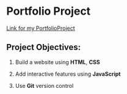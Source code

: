 # Portfolio Project

[Link for my PortfolioProject](https://tiny-daffodil-6345ea.netlify.app)

## Project Objectives: 

1. Build a website using **HTML**, **CSS**

2. Add interactive features using **JavaScript**

3. Use **Git** version control
